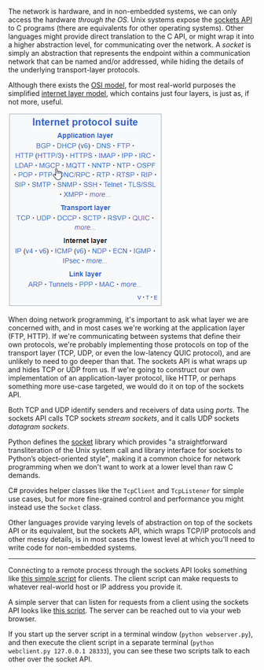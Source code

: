 The network is hardware, and in non-embedded systems, we can only access the hardware _through the OS_. Unix systems expose the [sockets API](https://beej.us/guide/bgnet/) to C programs (there are equivalents for other operating systems). Other languages might provide direct translation to the C API, or might wrap it into a higher abstraction level, for communicating over the network. A _socket_ is simply an abstraction that represents the endpoint within a communication network that can be named and/or addressed, while hiding the details of the underlying transport-layer protocols.

Although there exists the [OSI model](https://en.wikipedia.org/wiki/OSI_model), for most real-world purposes the simplified [internet layer model](https://en.wikipedia.org/wiki/Internet_layer), which contains just four layers, is just as, if not more, useful. 

![alt text](internet-layer-model.png)

When doing network programming, it's important to ask what layer we are concerned with, and in most cases we're working at the application layer (FTP, HTTP). If we're communicating between systems that define their own protocols, we're probably implementing those protocols on top of the transport layer (TCP, UDP, or even the low-latency QUIC protocol), and are unlikely to need to go deeper than that. The sockets API is what wraps up and hides TCP or UDP from us. If we're going to construct our own implementation of an application-layer protocol, like HTTP, or perhaps something more use-case targeted, we would do it on top of the sockets API.

Both TCP and UDP identify senders and receivers of data using _ports_. The sockets API calls TCP sockets _stream sockets_, and it calls UDP sockets _datagram sockets_. 

Python defines the [socket](https://docs.python.org/3/library/socket.html) library which provides "a straightforward transliteration of the Unix system call and library interface for sockets to Python’s object-oriented style", making it a common choice for network programming when we don't want to work at a lower level than raw C demands.

C# provides helper classes like the `TcpClient` and `TcpListener` for simple use cases, but for more fine-grained control and performance you might instead use the `Socket` class.

Other languages provide varying levels of abstraction on top of the sockets API or its equivalent, but the sockets API, which wraps TCP/IP protocols and other messy details, is in most cases the lowest level at which you'll need to write code for non-embedded systems.

---

Connecting to a remote process through the sockets API looks something like [this simple script](./0_application-layer/webclient.py) for clients. The client script can make requests to whatever real-world host or IP address you provide it.

A simple server that can listen for requests from a client using the sockets API looks like [this script](webserver.py). The server can be reached out to via your web browser. 

If you start up the server script in a terminal window (`python webserver.py`), and then execute the client script in a separate terminal (`python webclient.py 127.0.0.1 28333`), you can see these two scripts talk to each other over the socket API.